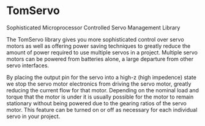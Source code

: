 # TomServo
Sophisticated Microprocessor Controlled Servo Management Library

The TomServo library gives you more sophisticated control over 
servo motors as well as offering power saving techniques to 
greatly reduce the amount of power required to use multiple 
servos in a project.  Multiple servo motors can be powered from 
batteries alone, a large departure from other servo interfaces.
 
By placing the output pin for the servo into a high-z 
(high impedence) state we stop the servo motor electronics
from driving the servo motor, greatly reducing the current flow
for that motor.  Depending on the nominal load and torque 
that the motor is under it is usually possible for the motor 
to remain stationary without being powered due to the gearing
ratios of the servo motor.  This feature can be turned on or off
as necessary for each individual servo in your project.
